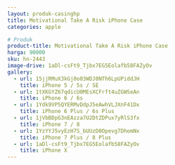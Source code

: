 ```yaml
---
layout: produk-casinghp
title: Motivational Take A Risk iPhone Case
categories: apple

# Produk
product-title: Motivational Take A Risk iPhone Case
harga: 90000
sku: hn-2443
image-drive: 1aDl-csFt9_Tjbx7EG5Eolafb58FAZyOv
gallery:
  - url: 15jjRMuX3kGj0o03WDJ0NTh6LpUPiddJH
    title: iPhone 5 / 5s / SE
  - url: 1tXKGYZ67qdicU0MEsXCFrft4uZGWSeAn
    title: iPhone 6 / 6s
  - url: 1Ydk9VP5QYERMvDdpJ5eAwhVLJXnF41Dx
    title: iPhone 6 Plus / 6s Plus
  - url: 1jVbBDpG3nEAzza7U2DtZDPux7yRlS3fx
    title: iPhone 7 / 8
  - url: 1YzYYJ5vyEzH7S_bUUzD0Opevg7DhomNx
    title: iPhone 7 Plus / 8 Plus
  - url: 1aDl-csFt9_Tjbx7EG5Eolafb58FAZyOv
    title: iPhone X
---
```

